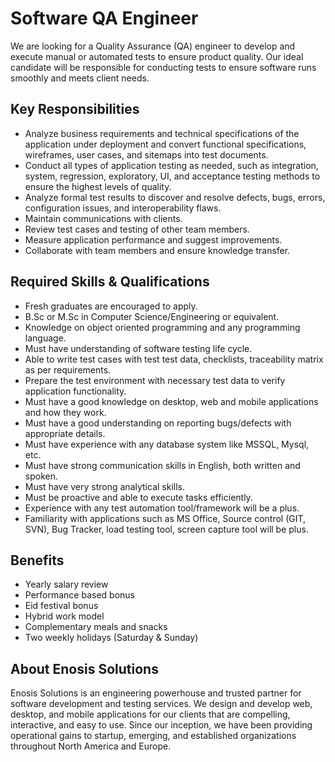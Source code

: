 # Software QA Engineer

We are looking for a Quality Assurance (QA) engineer to develop and execute manual or automated tests to ensure product quality. Our ideal candidate will be responsible for conducting tests to ensure software runs smoothly and meets client needs.

## Key Responsibilities

- Analyze business requirements and technical specifications of the application under deployment and convert functional specifications, wireframes, user cases, and sitemaps into test documents.
- Conduct all types of application testing as needed, such as integration, system, regression, exploratory, UI, and acceptance testing methods to ensure the highest levels of quality.
- Analyze formal test results to discover and resolve defects, bugs, errors, configuration issues, and interoperability flaws.
- Maintain communications with clients.
- Review test cases and testing of other team members.
- Measure application performance and suggest improvements. 
- Collaborate with team members and ensure knowledge transfer.

## Required Skills & Qualifications

- Fresh graduates are encouraged to apply.
- B.Sc or M.Sc in Computer Science/Engineering or equivalent.
- Knowledge on object oriented programming and any programming language.
- Must have understanding of software testing life cycle.
- Able to write test cases with test test data, checklists, traceability matrix as per requirements.
- Prepare the test environment with necessary test data to verify application functionality.
- Must have a good knowledge on desktop, web and mobile applications and how they work.
- Must have a good understanding on reporting bugs/defects with appropriate details.
- Must have experience with any database system like MSSQL, Mysql, etc.
- Must have strong communication skills in English, both written and spoken.
- Must have very strong analytical skills.
- Must be proactive and able to execute tasks efficiently.
- Experience with any test automation tool/framework will be a plus.
- Familiarity with applications such as MS Office, Source control (GIT, SVN), Bug Tracker, load testing tool, screen capture tool will be plus.

## Benefits

- Yearly salary review
- Performance based bonus
- Eid festival bonus
- Hybrid work model
- Complementary meals and snacks
- Two weekly holidays (Saturday & Sunday)

## About Enosis Solutions

Enosis Solutions is an engineering powerhouse and trusted partner for software development and testing services. We design and develop web, desktop, and mobile applications for our clients that are compelling, interactive, and easy to use. Since our inception, we have been providing operational gains to startup, emerging, and established organizations throughout North America and Europe.